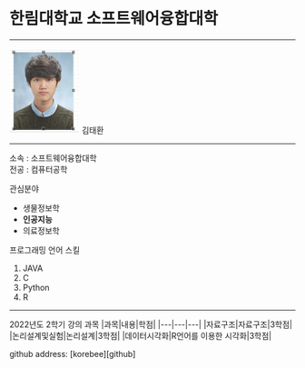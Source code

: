 # 한림대학교 소프트웨어융합대학
---


<img src=증명사진.PNG height=150 widht=150>
김태환

---

소속 : 소프트웨어융합대학   
전공 : 컴퓨터공학   


관심분야
* 생물정보학
* **인공지능**
* 의료정보학

프로그래밍 언어 스킬
1. JAVA
2. C
3. Python
4. R

------------------

2022년도 2학기 강의 과목
|과목|내용|학점|
|---|---|---|
|자료구조|자료구조|3학점|
|논리설계및실험|논리설계|3학점|
|데이터시각화|R언어를 이용한 시각화|3학점|


github address:  [korebee][github]

[githube]:http://github.com/korebee


